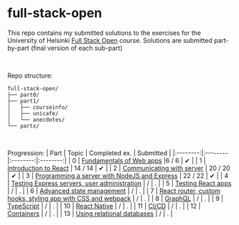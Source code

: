 # full-stack-open
This repo contains my submitted solutions to the exercises for the University of Helsinki [Full Stack Open](https://fullstackopen.com/en/) course. Solutions are submitted part-by-part (final version of each sub-part)

<br>

Repo structure:
```
full-stack-open/
├── part0/
├── part1/
│   ├── courseinfo/
│   ├── unicafe/
│   └── anecdotes/
└── partx/
```
<br>

Progression:
| Part | Topic | Completed ex. | Submitted |
|:--------:|:--------|:--------:|:--------:|
| 0 | [Fundamentals of Web apps](https://fullstackopen.com/en/part0)                                          |6 / 6 | ✔ | 
| 1 | [Introduction to React](https://fullstackopen.com/en/part1)                                             | 14 / 14 | ✔ | 
| 2 | [Communicating with server](https://fullstackopen.com/en/part2)                                         | 20 / 20 | ✔ | 
| 3 | [Programming a server with NodeJS and Express](https://fullstackopen.com/en/part3)                      | 22 / 22 | ✔ | 
| 4 | [Testing Express servers, user administration](https://fullstackopen.com/en/part4)                      | / | . | 
| 5 | [Testing React apps](https://fullstackopen.com/en/part5)                                                | / | . | 
| 6 | [Advanced state management](https://fullstackopen.com/en/part6)                                         | / | . | 
| 7 | [React router, custom hooks, styling app with CSS and webpack](https://fullstackopen.com/en/part7)      | / | . | 
| 8 | [GraphQL](https://fullstackopen.com/en/part8)                                                           | / | . | 
| 9 | [TypeScript](https://fullstackopen.com/en/part9)                                                        | / | . | 
| 10 | [React Native](https://fullstackopen.com/en/part10)                                                    | / | . | 
| 11 | [CI/CD](https://fullstackopen.com/en/part11)                                                           | / | . | 
| 12 | [Containers](https://fullstackopen.com/en/part12)                                                      | / | . | 
| 13 | [Using relational databases](https://fullstackopen.com/en/part13)                                      | / | . | 